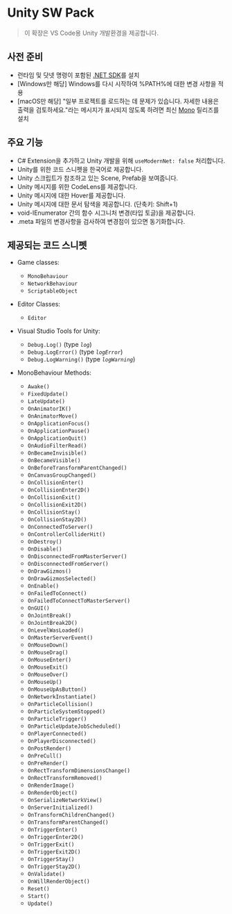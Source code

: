 # Unity SW Pack
> 이 확장은 VS Code용 Unity 개발환경을 제공합니다.

## 사전 준비

* 런타임 및 닷넷 명령이 포함된 [.NET SDK](https://dotnet.microsoft.com/ko-kr/download)를 설치
* [Windows만 해당] Windows를 다시 시작하여 %PATH%에 대한 변경 사항을 적용
* [macOS만 해당] "일부 프로젝트를 로드하는 데 문제가 있습니다. 자세한 내용은 출력을 검토하세요."라는 메시지가 표시되지 않도록 하려면 최신 [Mono](https://www.mono-project.com/download/stable/#download-mac) 릴리즈를 설치

## 주요 기능

* C# Extension을 추가하고 Unity 개발을 위해 `useModernNet: false` 처리합니다.
* Unity를 위한 코드 스니펫을 한국어로 제공합니다.
* Unity 스크립트가 참조하고 있는 Scene, Prefab을 보여줍니다.
* Unity 메시지를 위한 CodeLens를 제공합니다.
* Unity 메시지에 대한 Hover를 제공합니다.
* Unity 메시지에 대한 문서 탐색을 제공합니다. (단축키: Shift+1)
* void-IEnumerator 간의 함수 시그니처 변경(타입 토글)을 제공합니다.
* .meta 파일의 변경사항을 검사하여 변경점이 있으면 동기화합니다.

## 제공되는 코드 스니펫

* Game classes:
	* `MonoBehaviour`
	* `NetworkBehaviour`
	* `ScriptableObject`

* Editor Classes:
	* `Editor`

* Visual Studio Tools for Unity:
	* `Debug.Log()` (type _`log`_)
	* `Debug.LogError()` (type _`logError`_)
	* `Debug.LogWarning()` (type _`logWarning`_)

* MonoBehaviour Methods:
	* `Awake()`
	* `FixedUpdate()`
	* `LateUpdate()`
	* `OnAnimatorIK()`
	* `OnAnimatorMove()`
	* `OnApplicationFocus()`
	* `OnApplicationPause()`
	* `OnApplicationQuit()`
	* `OnAudioFilterRead()`
	* `OnBecameInvisible()`
	* `OnBecameVisible()`
	* `OnBeforeTransformParentChanged()`
	* `OnCanvasGroupChanged()`
	* `OnCollisionEnter()`
	* `OnCollisionEnter2D()`
	* `OnCollisionExit()`
	* `OnCollisionExit2D()`
	* `OnCollisionStay()`
	* `OnCollisionStay2D()`
	* `OnConnectedToServer()`
	* `OnControllerColliderHit()`
	* `OnDestroy()`
	* `OnDisable()`
	* `OnDisconnectedFromMasterServer()`
	* `OnDisconnectedFromServer()`
	* `OnDrawGizmos()`
	* `OnDrawGizmosSelected()`
	* `OnEnable()`
	* `OnFailedToConnect()`
	* `OnFailedToConnectToMasterServer()`
	* `OnGUI()`
	* `OnJointBreak()`
	* `OnJointBreak2D()`
	* `OnLevelWasLoaded()`
	* `OnMasterServerEvent()`
	* `OnMouseDown()`
	* `OnMouseDrag()`
	* `OnMouseEnter()`
	* `OnMouseExit()`
	* `OnMouseOver()`
	* `OnMouseUp()`
	* `OnMouseUpAsButton()`
	* `OnNetworkInstantiate()`
	* `OnParticleCollision()`
	* `OnParticleSystemStopped()`
	* `OnParticleTrigger()`
	* `OnParticleUpdateJobScheduled()`
	* `OnPlayerConnected()`
	* `OnPlayerDisconnected()`
	* `OnPostRender()`
	* `OnPreCull()`
	* `OnPreRender()`
	* `OnRectTransformDimensionsChange()`
	* `OnRectTransformRemoved()`
	* `OnRenderImage()`
	* `OnRenderObject()`
	* `OnSerializeNetworkView()`
	* `OnServerInitialized()`
	* `OnTransformChildrenChanged()`
	* `OnTransformParentChanged()`
	* `OnTriggerEnter()`
	* `OnTriggerEnter2D()`
	* `OnTriggerExit()`
	* `OnTriggerExit2D()`
	* `OnTriggerStay()`
	* `OnTriggerStay2D()`
	* `OnValidate()`
	* `OnWillRenderObject()`
	* `Reset()`
	* `Start()`
	* `Update()`